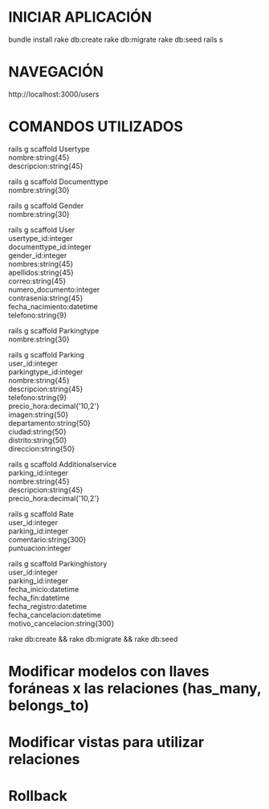 # INICIAR APLICACIÓN
bundle install
rake db:create
rake db:migrate
rake db:seed
rails s

# NAVEGACIÓN
http://localhost:3000/users


# COMANDOS UTILIZADOS
rails g scaffold Usertype \
    nombre:string{45} \
    descripcion:string{45}


rails g scaffold Documenttype \
    nombre:string{30}


rails g scaffold Gender \
    nombre:string{30}


rails g scaffold User \
    usertype_id:integer \
    documenttype_id:integer \
    gender_id:integer \
    nombres:string{45} \
    apellidos:string{45} \
    correo:string{45} \
    numero_documento:integer \
    contrasenia:string{45} \
    fecha_nacimiento:datetime \
    telefono:string{9}


rails g scaffold Parkingtype \
    nombre:string{30}


rails g scaffold Parking \
    user_id:integer \
    parkingtype_id:integer \
    nombre:string{45} \
    descripcion:string{45} \
    telefono:string{9} \
    precio_hora:decimal{'10,2'} \
    imagen:string{50} \
    departamento:string{50} \
    ciudad:string{50} \
    distrito:string{50} \
    direccion:string{50}


rails g scaffold Additionalservice \
    parking_id:integer \
    nombre:string{45} \
    descripcion:string{45} \
    precio_hora:decimal{'10,2'}


rails g scaffold Rate \
    user_id:integer \
    parking_id:integer \
    comentario:string{300} \
    puntuacion:integer


rails g scaffold Parkinghistory \
    user_id:integer \
    parking_id:integer \
    fecha_inicio:datetime \
    fecha_fin:datetime \
    fecha_registro:datetime \
    fecha_cancelacion:datetime \
    motivo_cancelacion:string{300}


rake db:create && rake db:migrate && rake db:seed

# Modificar modelos con llaves foráneas x las relaciones (has_many, belongs_to)
# Modificar vistas para utilizar relaciones

# Rollback
<!-- rails destroy scaffold Usertype
rails destroy scaffold Documenttype
rails destroy scaffold Gender
rails destroy scaffold User
rails destroy scaffold Parkingtype
rails destroy scaffold Parking
rails destroy scaffold Additionalservice
rails destroy scaffold Rate
rails destroy scaffold Parkinghistory


rake db:drop:all


rails g scaffold Usertype \
    nombre:string{45} \
    descripcion:string{45}


rails g scaffold Documenttype \
    nombre:string{30}


rails g scaffold Gender \
    nombre:string{30}


rails g scaffold User \
    usertype_id:integer \
    documenttype_id:integer \
    gender_id:integer \
    nombres:string{45} \
    apellidos:string{45} \
    correo:string{45} \
    numero_documento:integer \
    contrasenia:string{45} \
    fecha_nacimiento:datetime \
    telefono:string{9}


rails g scaffold Parkingtype \
    nombre:string{30}


rails g scaffold Parking \
    user_id:integer \
    parkingtype_id:integer \
    nombre:string{45} \
    descripcion:string{45} \
    telefono:string{9} \
    precio_hora:decimal{'10,2'} \
    imagen:string{50} \
    departamento:string{50} \
    ciudad:string{50} \
    distrito:string{50} \
    direccion:string{50}


rails g scaffold Additionalservice \
    parking_id:integer \
    nombre:string{45} \
    descripcion:string{45} \
    precio_hora:decimal{'10,2'}


rails g scaffold Rate \
    user_id:integer \
    parking_id:integer \
    comentario:string{300} \
    puntuacion:integer


rails g scaffold Parkinghistory \
    user_id:integer \
    parking_id:integer \
    fecha_inicio:datetime \
    fecha_fin:datetime \
    fecha_registro:datetime \
    fecha_cancelacion:datetime \
    motivo_cancelacion:string{300}


rake db:create && rake db:migrate && rake db:seed -->
